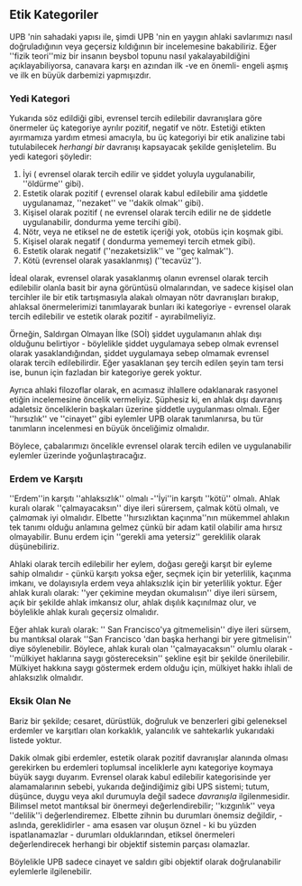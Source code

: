 ## Etik Kategoriler

UPB 'nin sahadaki yapısı ile, şimdi UPB 'nin en yaygın ahlaki savlarımızı nasıl doğruladığının veya geçersiz kıldığının bir incelemesine bakabiliriz. Eğer ''fizik teori''miz bir insanın beysbol topunu nasıl yakalayabildiğini açıklayabiliyorsa, canavara karşı en azından ilk -ve en önemli- engeli aşmış ve ilk en büyük darbemizi yapmışızdır.

### Yedi Kategori

Yukarıda söz edildiği gibi, evrensel tercih edilebilir davranışlara göre önermeler üç kategoriye ayrılır pozitif, negatif ve nötr. Estetiği etikten ayırmamıza yardım etmesi amacıyla, bu üç kategoriyi bir etik analizine tabi tutulabilecek *herhangi bir* davranışı kapsayacak şekilde genişletelim. Bu yedi kategori şöyledir:

1. İyi ( evrensel olarak tercih edilir ve şiddet yoluyla uygulanabilir, ''öldürme'' gibi).
2. Estetik olarak pozitif ( evrensel olarak kabul edilebilir ama şiddetle uygulanamaz, ''nezaket'' ve ''dakik olmak'' gibi).
3. Kişisel olarak pozitif ( ne evrensel olarak tercih edilir ne de şiddetle uygulanabilir, dondurma yeme tercihi gibi).
4. Nötr, veya ne etiksel ne de estetik içeriği yok, otobüs için koşmak gibi.
5. Kişisel olarak negatif ( dondurma yememeyi tercih etmek gibi).
6. Estetik olarak negatif (''nezaketsizlik'' ve ''geç kalmak'').
7. Kötü (evrensel olarak yasaklanmış) (''tecavüz'').

İdeal olarak, evrensel olarak yasaklanmış olanın evrensel olarak tercih edilebilir olanla basit bir ayna görüntüsü olmalarından, ve sadece kişisel olan tercihler ile bir etik tartışmasıyla alakalı olmayan nötr davranışları bırakıp, ahlaksal önermelerimizi tanımlayarak bunları iki kategoriye - evrensel olarak tercih edilebilir ve estetik olarak pozitif - ayırabilmeliyiz.

Örneğin, Saldırgan Olmayan İlke (SOİ) şiddet uygulamanın ahlak dışı olduğunu belirtiyor - böylelikle şiddet uygulamaya sebep olmak evrensel olarak yasaklandığından, şiddet uygulamaya sebep olmamak evrensel olarak tercih edilebilirdir. Eğer yasaklanan şey tercih edilen şeyin tam tersi ise, bunun için fazladan bir kategoriye gerek yoktur.

Ayrıca ahlaki filozoflar olarak, en acımasız ihlallere odaklanarak rasyonel etiğin incelemesine öncelik vermeliyiz. Şüphesiz ki, en ahlak dışı davranış adaletsiz önceliklerin başkaları üzerine şiddetle uygulanması olmalı. Eğer ''hırsızlık'' ve ''cinayet'' gibi eylemler UPB olarak tanımlanırsa, bu tür tanımların incelenmesi en büyük önceliğimiz olmalıdır.

Böylece, çabalarımızı öncelikle evrensel olarak tercih edilen ve uygulanabilir eylemler üzerinde yoğunlaştıracağız.

### Erdem ve Karşıtı

''Erdem''in karşıtı ''ahlaksızlık'' olmalı -''İyi''in karşıtı ''kötü'' olmalı. Ahlak kuralı olarak ''çalmayacaksın'' diye ileri sürersem, çalmak kötü olmalı, ve çal*ma*mak iyi olmalıdır. Elbette ''hırsızlıktan kaçınma''nın mükemmel ahlakın tek tanımı olduğu anlamına gelmez çünkü bir adam katil olabilir ama hırsız olmayabilir. Bunu erdem için ''gerekli ama yetersiz'' gereklilik olarak düşünebiliriz.

Ahlaki olarak tercih edilebilir her eylem, doğası gereği karşıt bir eyleme sahip olmalıdır - çünkü karşıtı yoksa eğer, seçmek için bir yeterlilik, kaçınma imkanı, ve dolayısıyla erdem veya ahlaksızlık için bir yeterlilik yoktur. Eğer ahlak kuralı olarak: ''yer çekimine meydan okumalısın'' diye ileri sürsem, açık bir şekilde ahlak imkansız olur, ahlak dışılık kaçınılmaz olur, ve böylelikle ahlak kuralı geçersiz olmalıdır.

Eğer ahlak kuralı olarak: '' San Francisco'ya gitmemelisin'' diye ileri sürsem, bu mantıksal olarak ''San Francisco 'dan başka herhangi bir yere gitmelisin'' diye söylenebilir. Böylece, ahlak kuralı olan ''çalmayacaksın'' olumlu olarak -''mülkiyet haklarına saygı göstereceksin'' şekline eşit bir şekilde önerilebilir. Mülkiyet hakkına saygı göstermek erdem olduğu için, mülkiyet hakkı ihlali de ahlaksızlık olmalıdır.

### Eksik Olan Ne

Bariz bir şekilde; cesaret, dürüstlük, doğruluk ve benzerleri gibi geleneksel erdemler ve karşıtları olan korkaklık, yalancılık ve sahtekarlık yukarıdaki listede yoktur.

Dakik olmak gibi erdemler, estetik olarak pozitif davranışlar alanında olması gerekirken bu erdemleri toplumsal inceliklerle aynı kategoriye koymaya büyük saygı duyarım. Evrensel olarak kabul edilebilir kategorisinde yer alamamalarının sebebi, yukarıda değindiğimiz gibi UPS sistemi; tutum, düşünce, duygu veya akıl durumuyla değil sadece *davranışla* ilgilenmesidir. Bilimsel metot mantıksal bir önermeyi değerlendirebilir; ''kızgınlık'' veya ''delilik''i değerlendiremez. Elbette zihnin bu durumları önemsiz değildir, - aslında, gereklidirler - ama esasen var oluşun öznel - ki bu yüzden ispatlanamazlar - durumları olduklarından, etiksel önermeleri değerlendirecek herhangi bir objektif sistemin parçası olamazlar.

Böylelikle UPB sadece cinayet ve saldırı gibi objektif olarak doğrulanabilir eylemlerle ilgilenebilir.